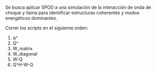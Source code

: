 Se busca aplicar SPOD a una simulación de la interacción de onda de choque y llama para identificar estructuras coherentes y modos energéticos dominantes.

Correr los scripts en el siguiente orden:
1. q^
2. Q^
3. W_matrix
4. W_diagonal
5. W-Q
6. Q^H-W-Q
